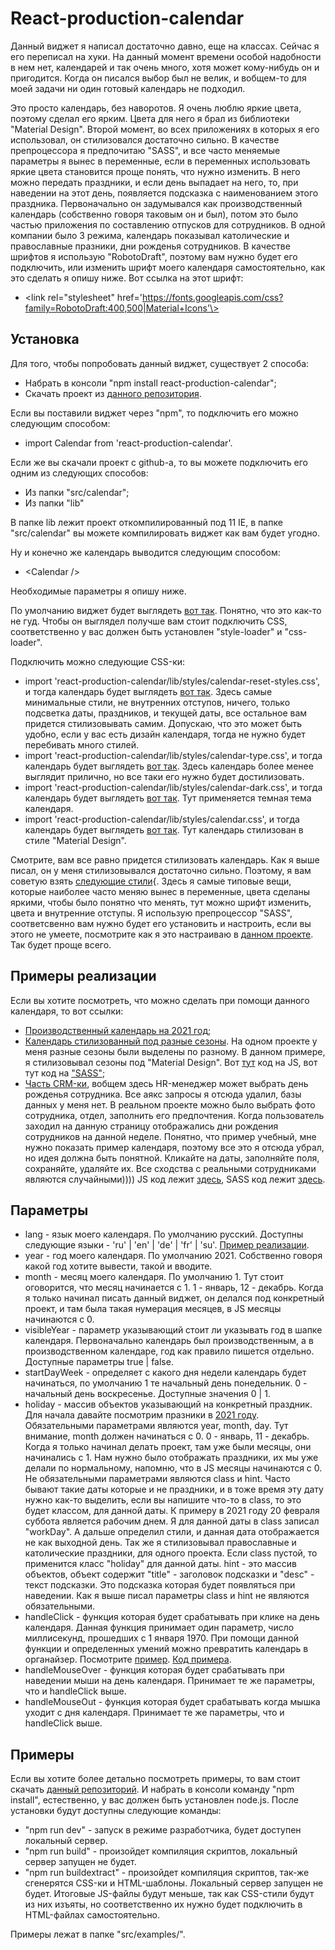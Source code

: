 # React-production-calendar

Данный виджет я написал достаточно давно, еще на классах. Сейчас я его переписал на хуки. На данный момент времени особой надобности в нем нет, календарей и так очень много, хотя может кому-нибудь он и пригодится. Когда он писался выбор был не велик, и вобщем-то для моей задачи ни один готовый календарь не подходил.

Это просто календарь, без наворотов. Я очень люблю яркие цвета, поэтому сделал его ярким. Цвета для него я брал из библиотеки "Material Design". Второй момент, во всех приложениях в которых я его использовал, он стилизовался достаточно сильно. В качестве препроцессора я предпочитаю "SASS", и все часто меняемые параметры я вынес в переменные, если в переменных использовать яркие цвета становится проще понять, что нужно изменить. В него можно передать праздники, и если день выпадает на него, то, при наведении на этот день, появляется подсказка с наименованием этого праздника. Первоначально он задумывался как производственный календарь (собственно говоря таковым он и был), потом это было частью приложения по составлению отпусков для сотрудников. В одной компании было 3 режима, календарь показывал католические и православные празники, дни рожденья сотрудников. В качестве шрифтов я использую "RobotoDraft", поэтому вам нужно будет его подключить, или изменить шрифт моего календаря самостоятельно, как это сделать я опишу ниже. Вот ссылка на этот шрифт:

 - \<link rel="stylesheet" href='https://fonts.googleapis.com/css?family=RobotoDraft:400,500|Material+Icons'\>

## Установка

Для того, чтобы попробовать данный виджет, существует 2 способа:

- Набрать в консоли "npm install react-production-calendar";
- Скачать проект из [данного репозитория](https://github.com/maksimkaJCHK/react-production-calendar).

Если вы поставили виджет через "npm", то подключить его можно следующим способом:

- import Calendar from 'react-production-calendar'.

Если же вы скачали проект с github-а, то вы можете подключить его одним из следующих способов:

- Из папки "src/calendar";
- Из папки "lib"

В папке lib лежит проект откомпилированный под 11 IE, в папке "src/calendar" вы можете компилировать виджет как вам будет угодно.

Ну и конечно же календарь выводится следующим способом:

- \<Calendar \/>

Необходимые параметры я опишу ниже.

По умолчанию виджет будет выглядеть [вот так](http://sass-lessons.ru/calendar/calendar-without-style.html). Понятно, что это как-то не гуд. Чтобы он выглядел получше вам стоит подключить CSS, соответственно у вас должен быть установлен "style-loader" и "css-loader". 

Подключить можно следующие CSS-ки:

- import 'react-production-calendar/lib/styles/calendar-reset-styles.css', и тогда календарь будет выглядеть [вот так](http://sass-lessons.ru/calendar/calendar-reset.html). Здесь самые минимальные стили, не внутренних отступов, ничего, только подсветка даты, праздников, и текущей даты, все остальное вам придется стилизовывать самим. Допускаю, что это может быть удобно, если у вас есть дизайн календаря, тогда не нужно будет перебивать много стилей.
- import 'react-production-calendar/lib/styles/calendar-type.css', и тогда календарь будет выглядеть [вот так](http://sass-lessons.ru/calendar/calendar-type.html). Здесь календарь более менее выглядит прилично, но все таки его нужно будет достилизовать.
- import 'react-production-calendar/lib/styles/calendar-dark.css', и тогда календарь будет выглядеть [вот так](http://sass-lessons.ru/calendar/calendar-dark.html). Тут применяется темная тема календаря.
- import 'react-production-calendar/lib/styles/calendar.css', и тогда календарь будет выглядеть [вот так](http://sass-lessons.ru/calendar/index.html). Тут календарь стилизован в стиле "Material Design".

Смотрите, вам все равно придется стилизовать календарь. Как я выше писал, он у меня стилизовывался достаточно сильно. Поэтому, я вам советую взять [следующие стили](https://github.com/maksimkaJCHK/react-production-calendar/blob/main/src/calendar/styles/calendar.scss ){. Здесь я самые типовые вещи, которые наиболее часто меняю вынес в переменные, цвета сделаны яркими, чтобы было понятно что менять, тут можно шрифт изменить, цвета и внутренние отступы. Я использую препроцессор "SASS", соответсвенно вам нужно будет его установить и настроить, если вы этого не умеете, посмотрите как я это настраиваю в [данном проекте](https://github.com/maksimkaJCHK/react-production-calendar). Так будет проще всего.

## Примеры реализации

Если вы хотите посмотреть, что можно сделать при помощи данного календаря, то вот ссылки:

- [Производственный календарь на 2021 год](http://sass-lessons.ru/calendar/production-calendar.html);
- [Календарь стилизованный под разные сезоны](http://sass-lessons.ru/calendar/seasons.html). На одном проекте у меня разные сезоны были выделены по разному. В данном примере, я стилизовывал сезоны под "Material Design". Вот [тут](https://github.com/maksimkaJCHK/react-production-calendar/blob/main/src/examples/seasons.js) код на JS, вот тут код на ["SASS"](https://github.com/maksimkaJCHK/react-production-calendar/blob/main/src/examples/pages/seasons.scss);
- [Часть CRM-ки](http://sass-lessons.ru/calendar/birthday-schedule.html), вобщем здесь HR-менеджер может выбрать день рожденья сотрудника. Все аякс запросы я отсюда удалил, базы данных у меня нет. В реальном проекте можно было выбрать фото сотрудника, отдел, заполнить его предпочтения. Когда пользователь заходил на данную страницу отображались дни рождения сотрудников на данной неделе. Понятно, что пример учебный, мне нужно показать пример календаря, поэтому все это я отсюда убрал, но идея должна быть понятной. Кликайте на даты, заполняйте поля, сохраняйте, удаляйте их. Все сходства с реальными сотрудниками являются случайными)))) JS код лежит [здесь](https://github.com/maksimkaJCHK/react-production-calendar/blob/main/src/examples/birthday_schedule.js), SASS код лежит [здесь](https://github.com/maksimkaJCHK/react-production-calendar/blob/main/src/examples/pages/birthdays.scss).

## Параметры

- lang - язык моего календаря. По умолчанию русский. Доступны следующие языки - 'ru' | 'en' | 'de' | 'fr' | 'su'. [Пример реализации](http://sass-lessons.ru/calendar/calendar-localization.html).
- year - год моего календаря. По умолчанию 2021. Собственно говоря какой год хотите вывести, такой и вводите.
- month - месяц моего календаря. По умолчанию 1. Тут стоит оговорится, что месяц начинается с 1. 1 - январь, 12 - декабрь. Когда я только начинал писать данный виджет, он делался под конкретный проект, и там была такая нумерация месяцев, в JS месяцы начинаются с 0.
- visibleYear - параметр указывающий стоит ли указывать год в шапке календаря. Первоначально календарь был производственным, а в производственном календаре, год как правило пишется отдельно. Доступные параметры true | false.
- startDayWeek - определяет с какого дня недели календарь будет начинаться, по умолчанию 1 те начальный день понедельник. 0 - начальный день воскресенье. Доступные значения 0 | 1.
- holiday -  массив объектов указывающий на конкретный праздник. Для начала давайте посмотрим празники в [2021 году](https://github.com/maksimkaJCHK/react-production-calendar/blob/main/src/holidays/holiday.js). Обязательными параметрами являются year, month, day. Тут внимание, month должен начинаться с 0. 0 - январь, 11 - декабрь. Когда я только начинал делать проект, там уже были месяцы, они начинались с 1. Нам нужно было отображать праздники, их мы уже делали по нормальному, напомню, что в JS месяцы начинаются с 0. Не обязательными параметрами  являются class и hint. Часто бывают такие даты которые и не праздники, и в тоже время эту дату нужно как-то выделить, если вы напишите что-то в class, то это будет классом, для данной даты. К примеру в 2021 году 20 февраля суббота является рабочим днем. Я для данной даты в class записал "workDay". А дальше определил стили, и данная дата отображается не как выходной день. Так же я стилизовывал православные и католические праздники, для одного проекта. Если  class пустой, то применится класс "holiday" для данной даты. hint - это массив объектов, объект содержит "title" - заголовок подсказки и "desc" - текст подсказки. Это подсказка которая будет появляться при наведении. Как я выше писал параметры class и hint не являются обязательными.
- handleClick - функция которая будет срабатывать при клике на день календаря. Данная функция принимает один параметр, число миллисекунд, прошедших с 1 января 1970. При помощи данной функции и определенных умений можно превратить календарь в органайзер. Посмотрите [пример](http://sass-lessons.ru/calendar/birthday-schedule.html). [Код примера](https://github.com/maksimkaJCHK/react-production-calendar/blob/main/src/examples/birthday_schedule.js).
- handleMouseOver - функция которая будет срабатывать при наведении мыши на день календаря. Принимает те же параметры, что и handleClick выше.
- handleMouseOut - функция которая будет срабатывать когда мышка уходит с дня календаря. Принимает те же параметры, что и handleClick выше.

## Примеры

Если вы хотите более детально посмотреть примеры, то вам стоит скачать [данный репозиторий](https://github.com/maksimkaJCHK/react-production-calendar). И набрать в консоли команду "npm install", естественно, у вас должен быть установлен node.js. После установки будут доступны следующие команды:

- "npm run dev" - запуск в режиме разработчика, будет доступен локальный сервер.
- "npm run build" - произойдет компиляция скриптов, локальный сервер запущен не будет.
- "npm run buildextract" - произойдет компиляция скриптов, так-же сгенерятся CSS-ки и HTML-шаблоны. Локальный сервер запущен не будет. Итоговые JS-файлы будут меньше, так как CSS-стили будут из них изъяты, но соответственно их нужно будет подключить в HTML-файлах самостоятельно.

Примеры лежат в папке "src/examples/".